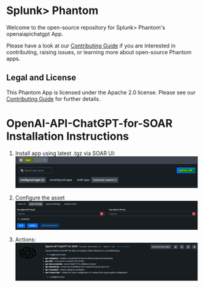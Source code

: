 # Splunk> Phantom

Welcome to the open-source repository for Splunk> Phantom's openaiapichatgpt App.

Please have a look at our [Contributing Guide](https://github.com/Splunk-SOAR-Apps/.github/blob/main/.github/CONTRIBUTING.md) if you are interested in contributing, raising issues, or learning more about open-source Phantom apps.

## Legal and License

This Phantom App is licensed under the Apache 2.0 license. Please see our [Contributing Guide](https://github.com/Splunk-SOAR-Apps/.github/blob/main/.github/CONTRIBUTING.md#legal-notice) for further details.

# OpenAI-API-ChatGPT-for-SOAR Installation Instructions

1. Install app using latest .tgz via SOAR UI:  
![image](images/openapichatgpt_install_app.png)


2. Configure the asset  
![image](images/openaichatgpt_configure_asset.png)


3. Actions:  
![image](images/openaichatgpt_actions.png)
